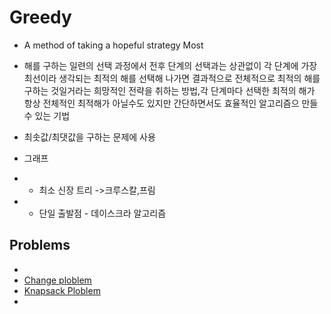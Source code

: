 # Greedy
- A method of taking a hopeful strategy Most
- 해를 구하는 일련의 선택 과정에서 전후 단계의 선택과는 상관없이 각 단계에 가장 최선이라 생각되는 최적의 해를 선택해 나가면 결과적으로 전체적으로 최적의 해를 구하는 것일거라는 희망적인 전략을 취하는 방법,각 단계마다 선택한 최적의 해가 항상 전체적인 최적해가 아닐수도 있지만 간단하면서도 효율적인 알고리즘으 만들수 있는 기법
- 최솟값/최댓값을 구하는 문제에 사용

- 그래프
- - 최소 신장 트리 ->크루스칼,프림
- - 단일 출발점 - 데이스크라 알고리즘

## Problems
- []()
- [Change ploblem]()
- [Knapsack Ploblem]()
- []()